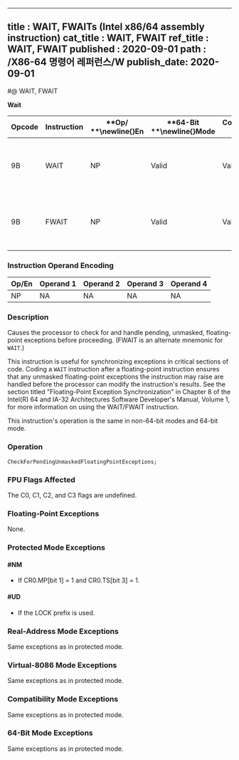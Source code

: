 ----------------------------
title : WAIT, FWAITs (Intel x86/64 assembly instruction)
cat_title : WAIT, FWAIT
ref_title : WAIT, FWAIT
published : 2020-09-01
path : /X86-64 명령어 레퍼런스/W
publish_date: 2020-09-01
----------------------------
#@ WAIT, FWAIT

**Wait**

|**Opcode**|**Instruction**|**Op/ **\newline{}**En**|**64-Bit **\newline{}**Mode**|**Compat/**\newline{}**Leg Mode**|**Description**|
|----------|---------------|------------------------|-----------------------------|---------------------------------|---------------|
|9B|WAIT|NP|Valid|Valid|Check pending unmasked floating-point exceptions.|
|9B|FWAIT|NP|Valid|Valid|Check pending unmasked floating-point exceptions.|
### Instruction Operand Encoding


|Op/En|Operand 1|Operand 2|Operand 3|Operand 4|
|-----|---------|---------|---------|---------|
|NP|NA|NA|NA|NA|
### Description


Causes the processor to check for and handle pending, unmasked, floating-point exceptions before proceeding. (FWAIT is an alternate mnemonic for `WAIT`.)

This instruction is useful for synchronizing exceptions in critical sections of code. Coding a `WAIT` instruction after a floating-point instruction ensures that any unmasked floating-point exceptions the instruction may raise are handled before the processor can modify the instruction's results. See the section titled "Floating-Point Exception Synchronization" in Chapter 8 of the Intel(R) 64 and IA-32 Architectures Software Developer's Manual, Volume 1, for more information on using the WAIT/FWAIT instruction.

This instruction's operation is the same in non-64-bit modes and 64-bit mode.


### Operation

```info-verb
CheckForPendingUnmaskedFloatingPointExceptions;
```
### FPU Flags Affected


The C0, C1, C2, and C3 flags are undefined.

### Floating-Point Exceptions


None. 


### Protected Mode Exceptions

#### #NM
* If CR0.MP[bit 1] = 1 and CR0.TS[bit 3] = 1.

#### #UD
* If the LOCK prefix is used.

### Real-Address Mode Exceptions



Same exceptions as in protected mode.


### Virtual-8086 Mode Exceptions



Same exceptions as in protected mode.


### Compatibility Mode Exceptions



Same exceptions as in protected mode.


### 64-Bit Mode Exceptions



Same exceptions as in protected mode.


